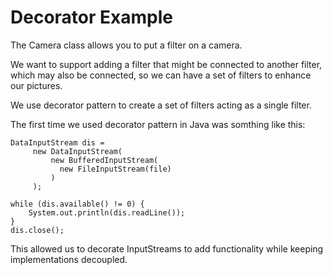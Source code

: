 # Decorator Example

The Camera class allows you to put a filter on a camera.

We want to support adding a filter that might be connected to another filter, which may also be connected, so we can have a set of filters to enhance our pictures.

We use decorator pattern to create a set of filters acting as a single filter.

The first time we used decorator pattern in Java was somthing like this:

```
DataInputStream dis =
     new DataInputStream(
         new BufferedInputStream(
           new FileInputStream(file)
         )
     );

while (dis.available() != 0) {
	System.out.println(dis.readLine());
}
dis.close();
```

This allowed us to decorate InputStreams to add functionality while keeping implementations decoupled.
